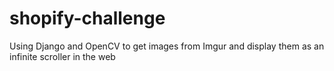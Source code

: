 # shopify-challenge
Using Django and OpenCV to get images from Imgur and display them as an infinite scroller in the web 
